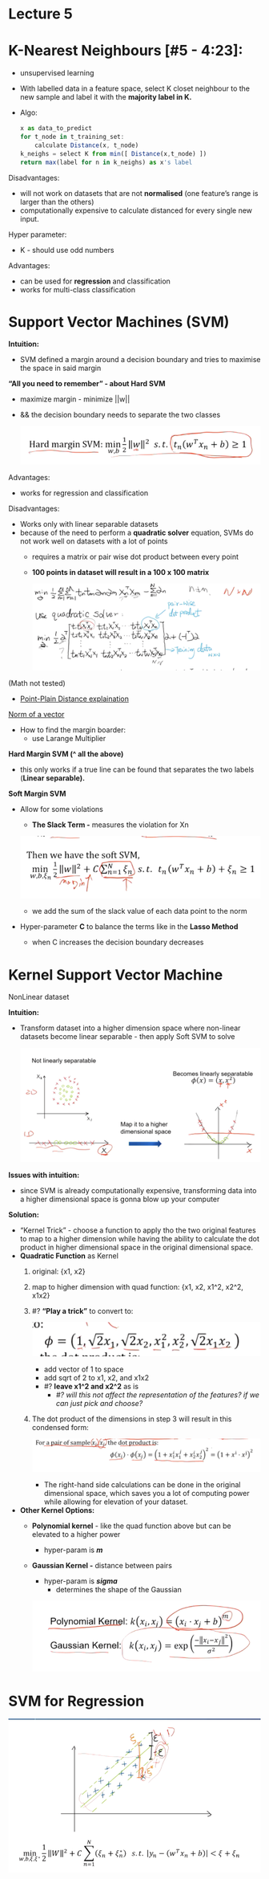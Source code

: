 # Lecture 5

# K-Nearest Neighbours [#5 - 4:23]:

- unsupervised learning
- With labelled data in a feature space, select K closet neighbour to the new sample and label it with the **majority label in K.**
- Algo:
    
    ```jsx
    x as data_to_predict
    for t_node in t_training_set:
    	calculate Distance(x, t_node)
    k_neighs = select K from min([ Distance(x,t_node) ])
    return max(label for n in k_neighs) as x's label
    ```
    

 

Disadvantages:

- will not work on datasets that are not **normalised** (one feature’s range is larger than the others)
- computationally expensive to calculate distanced for every single new  input.

Hyper parameter:

- K - should use odd numbers

Advantages:

- can be used for **regression** and classification
- works for multi-class classification

# Support Vector Machines (SVM)

**Intuition:**

- SVM defined a margin around a decision boundary and tries to maximise the space in said margin

**“All you need to remember” - about Hard SVM**

- maximize margin - minimize ||w||
- && the decision boundary needs to separate the two classes
    
    ![Screenshot 2024-10-16 at 8.32.18 PM.png](Lecture%205%20121224ca354c800e8b83cca453379dad/Screenshot_2024-10-16_at_8.32.18_PM.png)
    

Advantages:

- works for regression and classification

Disadvantages:

- Works only with linear separable datasets
- because of the need to perform a **quadratic solver** equation, SVMs do not work well on datasets with a lot of points
    - requires a matrix or pair wise dot product between every point
    - **100 points in dataset will result in a 100 x 100 matrix**
        
        ![Screenshot 2024-10-16 at 8.27.52 PM.png](Lecture%205%20121224ca354c800e8b83cca453379dad/Screenshot_2024-10-16_at_8.27.52_PM.png)
        

(Math not tested)

- [Point-Plain Distance explaination](https://mathworld.wolfram.com/Point-PlaneDistance.html)

[Norm of a vector](Lecture%205%20121224ca354c800e8b83cca453379dad/Norm%20of%20a%20vector%20121224ca354c8079b7f3cbeed422bbc6.md)

- How to find the margin boarder:
    - use Larange Multiplier

**Hard Margin SVM (^ all the above)**

- this only works if a true line can be found that separates the two labels (**Linear separable).**

**Soft Margin SVM**

- Allow for some violations
    - **The Slack Term -** measures the violation for Xn
    
    ![Screenshot 2024-10-16 at 8.33.59 PM.png](Lecture%205%20121224ca354c800e8b83cca453379dad/Screenshot_2024-10-16_at_8.33.59_PM.png)
    
    - we add the sum of the slack value of each data point to the norm
- Hyper-parameter **C** to balance the terms like in the **Lasso Method**
    - when C increases the decision boundary decreases

# Kernel Support Vector Machine

NonLinear dataset

**Intuition:**

- Transform dataset into a higher dimension space where non-linear datasets become linear separable - then apply Soft SVM to solve
    
    ![Screenshot 2024-10-16 at 8.40.55 PM.png](Lecture%205%20121224ca354c800e8b83cca453379dad/Screenshot_2024-10-16_at_8.40.55_PM.png)
    

**Issues with intuition:**

- since SVM is already computationally expensive, transforming data into a higher dimensional space is gonna blow up your computer

**Solution:**

- “Kernel Trick” - choose a function to apply tho the two original features to map to a higher dimension while having the ability to calculate the dot product in higher dimensional space in the original dimensional space.
- **Quadratic Function** as Kernel
    1. original: {x1, x2}
    2. map to higher dimension with quad function: {x1, x2, x1^2, x2^2, x1x2}
    3. #? **“Play a trick”** to convert to: 
        
        ![Screenshot 2024-10-16 at 8.54.37 PM.png](Lecture%205%20121224ca354c800e8b83cca453379dad/Screenshot_2024-10-16_at_8.54.37_PM.png)
        
        - add vector of 1 to space
        - add sqrt of 2 to x1, x2, and x1x2
        - #? **leave x1^2 and x2^2** as is
            - *#? will this not affect the representation of the features? if we can just pick and choose?*
    4. The dot product of the dimensions in step 3 will result in this condensed form:
        
        ![Screenshot 2024-10-16 at 8.58.01 PM.png](Lecture%205%20121224ca354c800e8b83cca453379dad/Screenshot_2024-10-16_at_8.58.01_PM.png)
        
        - The right-hand side calculations can be done in the original dimensional space, which saves you a lot of computing power while allowing for elevation of your dataset.
- **Other Kernel Options:**
    - **Polynomial kernel** - like the quad function above but can be elevated to a higher power
        - hyper-param is ***m***
    - **Gaussian Kernel -** distance between pairs
        - hyper-param is ***sigma***
            - determines the shape of the Gaussian
        
        ![Screenshot 2024-10-16 at 9.02.09 PM.png](Lecture%205%20121224ca354c800e8b83cca453379dad/Screenshot_2024-10-16_at_9.02.09_PM.png)
        

# SVM for Regression

![Screenshot 2024-10-16 at 9.05.52 PM.png](Lecture%205%20121224ca354c800e8b83cca453379dad/Screenshot_2024-10-16_at_9.05.52_PM.png)